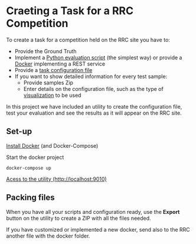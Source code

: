 # Craeting a Task for a RRC Competition

To create a task for a competition held on the RRC site you have to:
- Provide the Ground Truth
- Implement a [Python evaluation script](docs/EVALUATIONSCRIPT.md) (the simplest way) or provide a [Docker](docs/EVALUATIONDOCKER.md) implementing a REST service
- Provide a [task configuration file](docs/CONFIGURATION.md)
- If you want to show detailed information for every test sample:
    - Provide samples Zip
    - Enter details on the configuration file, such as the type of [visualization](docs/VISUALIZATION.md) to be used

In this project we have included an utility to create the configuration file, test your evaluation and see the results as it will appear on the RRC site.

## Set-up
[Install Docker](https://docs.docker.com/get-docker/) (and Docker-Compose)

Start the docker project
```
docker-compose up
```

[Acess to the utility (http://localhost:9010)](http://localhost:9010)


## Packing files
When you have all your scripts and configuration ready, use the **Export** button on the utility to create a ZIP with all the files needed.

If you have customized or implemented a new docker, send also to the RRC another file with the docker folder.
